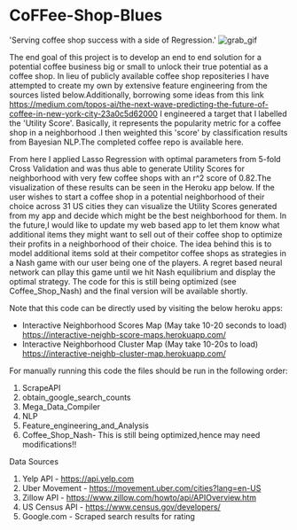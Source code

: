 # CoFFee-Shop-Blues
'Serving coffee shop success with a side of Regression.'
![grab_gif](https://miro.medium.com/max/960/1*_Ki8JpPckcIWhgT40THxdQ.gif)

The end goal of this project is to develop an end to end solution for a potential coffee business big or small to unlock their true potential as a coffee shop. In lieu of publicly available coffee shop repositeries I have attempted to create my own by extensive feature engineering from the sources listed below.Additionally, borrowing some ideas from this link  https://medium.com/topos-ai/the-next-wave-predicting-the-future-of-coffee-in-new-york-city-23a0c5d62000 I engineered a target that I labelled the 'Utility Score'. Basically, it represents the popularity metric for a coffee shop in a neighborhood .I then weighted this 'score' by classification results from Bayesian NLP.The completed coffee repo is available here.

From here I applied Lasso Regression with optimal parameters from 5-fold Cross Validation and was thus able to generate Utility Scores for neighborhood with very few coffee shops with an r^2 score of 0.82.The visualization of these results can be seen in the Heroku app below. If the user wishes to start a coffee shop in a potential neighborhood of their choice across 31 US cities they can visualize the Utility Scores generated from my app and decide which might be the best neighborhood for them.
In the future,I would like to update my web based app to let them know what additional items they might want to sell out of their coffee shop to optimize their profits in a neighborhood of their choice. The idea behind this is to model additional items sold at their competitor coffee shops as strategies in a Nash game with our user being one of the players. A regret based  neural network can pllay this game until we hit Nash equilibrium and display the optimal strategy. The code for this is still being optimized (see Coffee_Shop_Nash) and the final version will be available shortly.

Note that this code can be directly used by visiting the below heroku apps:
- Interactive Neighborhood Scores Map (May take 10-20 seconds to load)<br>
  https://interactive-neighb-score-maps.herokuapp.com/
- Interactive Neighborhood Cluster Map (May take 10-20s to load)<br>
  https://interactive-neighb-cluster-map.herokuapp.com/

For manually running this code the files should be run in the following order:
1) ScrapeAPI
2) obtain_google_search_counts
3) Mega_Data_Compiler
4) NLP
5) Feature_engineering_and_Analysis
6) Coffee_Shop_Nash- This is still being optimized,hence may need modifications!!

Data Sources
1) Yelp API - https://api.yelp.com
2) Uber Movement - https://movement.uber.com/cities?lang=en-US
3) Zillow API - https://www.zillow.com/howto/api/APIOverview.htm
4) US Census API - https://www.census.gov/developers/
5) Google.com - Scraped search results for rating
